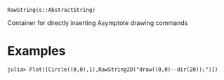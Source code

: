 ```
RawString(s::AbstractString)
```

Container for directly inserting Asymptote drawing commands

# Examples

```julia-repl
julia> Plot([Circle((0,0),1),RawString2D("draw((0,0)--dir(20));")])
```
